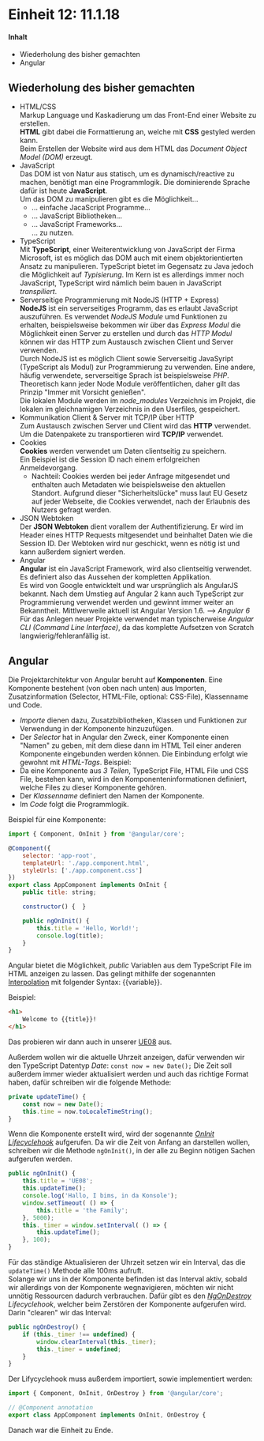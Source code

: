 # Einheit 12: 11.1.18

#### Inhalt
  - Wiederholung des bisher gemachten
  - Angular

## Wiederholung des bisher gemachten
* HTML/CSS  
Markup Language und Kaskadierung um das Front-End einer Website zu erstellen.  
__HTML__ gibt dabei die Formattierung an, welche mit __CSS__ gestyled werden kann.  
Beim Erstellen der Website wird aus dem HTML das _Document Object Model (DOM)_ erzeugt.
* JavaScript  
Das DOM ist von Natur aus statisch, um es dynamisch/reactive zu machen, benötigt man eine Programmlogik. Die dominierende Sprache dafür ist heute __JavaScript__.  
Um das DOM zu manipulieren gibt es die Möglichkeit...
  + ... einfache JacaScript Programme...
  + ... JavaScript Bibliotheken...
  + ... JavaScript Frameworks...  
... zu nutzen.
* TypeScript  
Mit __TypeScript__, einer Weiterentwicklung von JavaScript der Firma Microsoft, ist es möglich das DOM auch mit einem objektorientierten Ansatz zu manipulieren. TypeScript bietet im Gegensatz zu Java jedoch die Möglichkeit auf _Typisierung_.
Im Kern ist es allerdings immer noch JavaScript, TypeScript wird nämlich beim bauen in JavaScript _transpiliert_.
* Serverseitige Programmierung mit NodeJS (HTTP + Express)  
__NodeJS__ ist ein serverseitiges Programm, das es erlaubt JavaScript auszuführen. Es verwendet _NodeJS Module_ umd Funktionen zu erhalten, beispielsweise bekommen wir über das _Express Modul_ die Möglichkeit einen Server zu erstellen und durch das _HTTP Modul_ können wir das HTTP zum Austausch zwischen Client und Server verwenden.  
Durch NodeJS ist es möglich Client sowie Serverseitig JavaSyript (TypeScript als Modul) zur Programmierung zu verwenden. Eine andere, häufig verwendete, serverseitige Sprach ist beispielsweise _PHP_.
Theoretisch kann jeder Node Module veröffentlichen, daher gilt das Prinzip "Immer mit Vorsicht genießen".  
Die lokalen Module werden im _node_modules_ Verzeichnis im Projekt, die lokalen im gleichnamigen Verzeichnis in den Userfiles, gespeichert.
* Kommunikation Client & Server mit TCP/IP über HTTP  
Zum Austausch zwischen Server und Client wird das __HTTP__ verwendet. Um die Datenpakete zu transportieren wird __TCP/IP__ verwendet.
* Cookies  
__Cookies__ werden verwendet um Daten clientseitig zu speichern.  
Ein Beispiel ist die Session ID nach einem erfolgreichen Anmeldevorgang.  
  + Nachteil: Cookies werden bei jeder Anfrage mitgesendet und enthalten auch Metadaten wie beispielsweise den aktuellen Standort. Aufgrund dieser "Sicherheitslücke" muss laut EU Gesetz auf jeder Webseite, die Cookies verwendet, nach der Erlaubnis des Nutzers gefragt werden.
* JSON Webtoken  
Der __JSON Webtoken__ dient vorallem der Authentifizierung. Er wird im Header eines HTTP Requests mitgesendet und beinhaltet Daten wie die Session ID. Der Webtoken wird nur geschickt, wenn es nötig ist und kann außerdem signiert werden.
* Angular  
__Angular__ ist ein JavaScript Framework, wird also clientseitig verwendet. Es definiert also das Aussehen der kompletten Applikation.  
Es wird von Google entwicktelt und war ursprünglich als AngularJS bekannt. Nach dem Umstieg auf Angular 2 kann auch TypeScript zur Programmierung verwendet werden und gewinnt immer weiter an Bekanntheit. Mittlwerweile aktuell ist Angular Version 1.6. --> _Angular 6_
Für das Anlegen neuer Projekte verwendet man typischerweise _Angular CLI (Command Line Interface)_, da das komplette Aufsetzen von Scratch langwierig/fehleranfällig ist.

## Angular
Die Projektarchitektur von Angular beruht auf __Komponenten__. Eine Komponente bestehent (von oben nach unten) aus Importen, Zusatzinformation (Selector, HTML-File, optional: CSS-File), Klassenname und Code.  
  + _Importe_ dienen dazu, Zusatzbibliotheken, Klassen und Funktionen zur Verwendung in der Komponente hinzuzufügen.
  + Der _Selector_ hat in Angular den Zweck, einer Komponente einen "Namen" zu geben, mit dem diese dann im HTML Teil einer anderen Komponente eingebunden werden können. Die Einbindung erfolgt wie gewohnt mit _HTML-Tags_. Beispiel: <selector></selector>
  + Da eine Komponente aus _3 Teilen_, TypeScript File, HTML File und CSS File, bestehen kann, wird in den Komponenteninformationen definiert, welche Files zu dieser Komponente gehören.
  + Der _Klassenname_ definiert den Namen der Komponente.
  + Im _Code_ folgt die Programmlogik.  

Beispiel für eine Komponente:  

```javascript
import { Component, OnInit } from '@angular/core';

@Component({
    selector: 'app-root',
    templateUrl: './app.component.html',
    styleUrls: ['./app.component.css']
})
export class AppComponent implements OnInit {
    public title: string;

    constructor() {  }

    public ngOnInit() {
        this.title = 'Hello, World!';
        console.log(title);
    }
}
```

Angular bietet die Möglichkeit, _public_ Variablen aus dem TypeScript File im HTML anzeigen zu lassen. Das gelingt mithilfe der sogenannten [Interpolation] mit folgender Syntax: {{variable}}.

Beispiel:

```html
<h1>
    Welcome to {{title}}!
</h1>
```

Das probieren wir dann auch in unserer [UE08] aus.  

Außerdem wollen wir die aktuelle Uhrzeit anzeigen, dafür verwenden wir den TypeScript Datentyp _Date_: `const now = new Date();`
Die Zeit soll außerdem immer wieder aktualisiert werden und auch das richtige Format haben, dafür schreiben wir die folgende Methode:

```javascript
private updateTime() {
    const now = new Date();
    this.time = now.toLocaleTimeString();
}
```

Wenn die Komponente erstellt wird, wird der sogenannte _[OnInit]_ _[Lifecyclehook]_ aufgerufen. Da wir die Zeit von Anfang an darstellen wollen, schreiben wir die Methode `ngOnInit()`, in der alle zu Beginn nötigen Sachen aufgerufen werden.

```javascript
public ngOnInit() {
    this.title = 'UE08';
    this.updateTime();
    console.log('Hallo, I bims, in da Konsole');
    window.setTimeout( () => {
        this.title = 'the Family';
    }, 5000);
    this._timer = window.setInterval( () => {
        this.updateTime();
    }, 100);
}
```

Für das ständige Aktualisieren der Uhrzeit setzen wir ein Interval, das die `updateTime()` Methode alle 100ms aufruft.  
Solange wir uns in der Komponente befinden ist das Interval aktiv, sobald wir allerdings von der Komponente wegnavigieren, möchten wir nicht unnötig Ressourcen dadurch verbrauchen. Dafür gibt es den _[NgOnDestroy]_ _Lifecyclehook_, welcher beim Zerstören der Komponente aufgerufen wird. Darin "clearen" wir das Interval:

```javascript
public ngOnDestroy() {
    if (this._timer !== undefined) {
        window.clearInterval(this._timer);
        this._timer = undefined;
    }
}
```
Der Lifycyclehook muss außerdem importiert, sowie implementiert werden: 

```javascript
import { Component, OnInit, OnDestroy } from '@angular/core';

// @Component annotation
export class AppComponent implements OnInit, OnDestroy {
```

Danach war die Einheit zu Ende.

[Interpolation]: https://angular.io/guide/displaying-data#showing-component-properties-with-interpolation
[UE08]: https://github.com/HTLMechatronics/m13-5ahme-fivu/tree/kormam13/projects/ue08
[OnInit]: https://angular.io/guide/lifecycle-hooks#oninit
[Lifecyclehook]: https://angular.io/guide/lifecycle-hooks#lifecycle-hooks
[NgOnDestroy]: https://angular.io/guide/lifecycle-hooks#ondestroy
